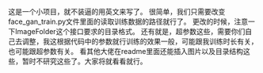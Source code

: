 这是一个小项目，就不装逼的用英文来写了。
很简单，我们只需要改变face_gan_train.py文件里面的读取训练数据的路径就行了。
更改的时候，注意一下ImageFolder这个接口要求的目录格式。
还有就是，超参数这些，需要你们自己去调整，我这根据代码中的参数就行训练的效果一般，可能跟我训练时长有关，也可能跟超参数有关。
看其他大佬在readme里面还能插入图片以及目录结构这些，暂时不研究这些了。大家将就看看就行。
